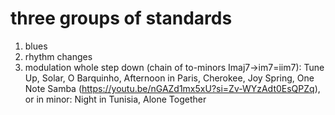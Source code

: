 three groups of standards
===

1. blues
2. rhythm changes
3. modulation whole step down (chain of to-minors Imaj7->im7=iim7): Tune Up, Solar, O Barquinho, Afternoon in Paris, Cherokee, Joy Spring, One Note Samba (https://youtu.be/nGAZd1mx5xU?si=Zv-WYzAdt0EsQPZq), or in minor: Night in Tunisia, Alone Together
